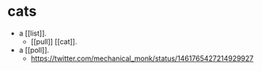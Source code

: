 # cats

- a [[list]].
  - [[pull]] [[cat]].
- a [[poll]].
  - https://twitter.com/mechanical_monk/status/1461765427214929927

